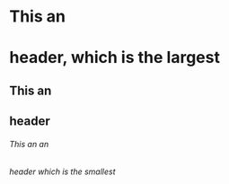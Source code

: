 # This an <h1> header, which is the largest
## This an <h2> header
###### This an an <h6> header which is the smallest
